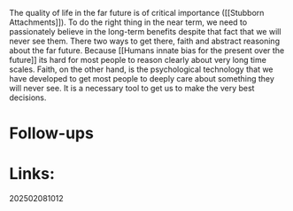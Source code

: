 The quality of life in the far future is of critical importance ([[Stubborn Attachments]]). To do the right thing in the near term, we need to passionately believe in the long-term benefits despite that fact that we will never see them.  There two ways to get there, faith and abstract reasoning about the far future. Because [[Humans innate bias for the present over the future]] its hard for most people to reason clearly about very long time scales.  Faith, on the other hand, is the psychological technology that we have developed to get most people to deeply care about something they will never see.  It is a necessary tool to get us to make the very best decisions.



# Follow-ups


# Links: 



202502081012
